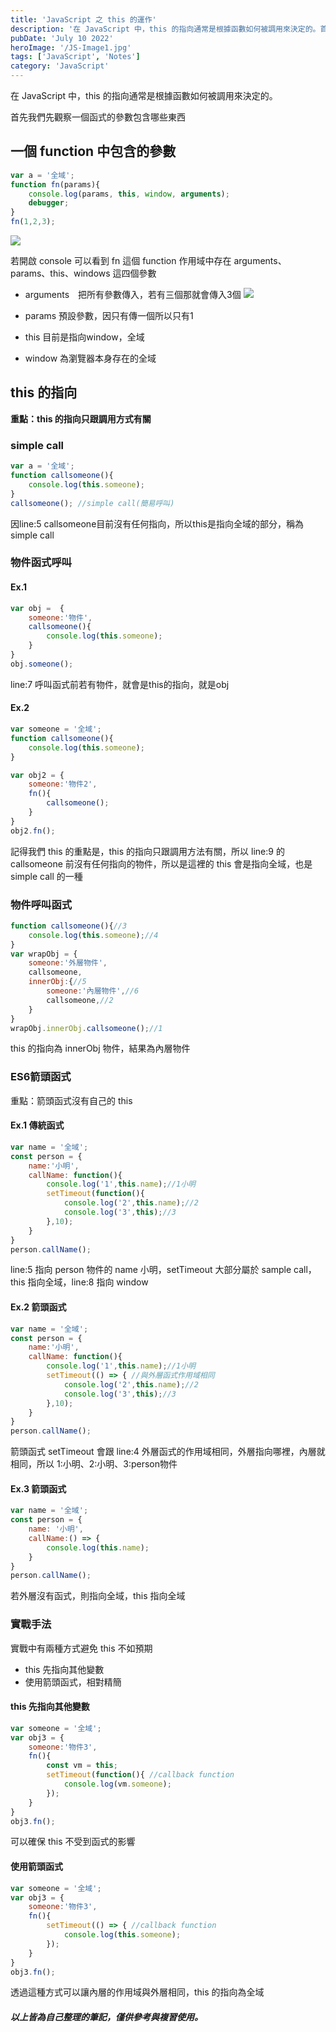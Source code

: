 ```yaml
---
title: 'JavaScript 之 this 的運作'
description: '在 JavaScript 中，this 的指向通常是根據函數如何被調用來決定的。首先我們先觀察一個函式的參數包含哪些東西'
pubDate: 'July 10 2022'
heroImage: '/JS-Image1.jpg'
tags: ['JavaScript', 'Notes']
category: 'JavaScript'
---
```


在 JavaScript 中，this 的指向通常是根據函數如何被調用來決定的。

首先我們先觀察一個函式的參數包含哪些東西

## 一個 function 中包含的參數

```javascript
var a = '全域';
function fn(params){
    console.log(params, this, window, arguments);
    debugger;
}
fn(1,2,3);
```

![](https://i.imgur.com/LNEnFHC.png)

若開啟 console 可以看到 fn 這個 function 作用域中存在 arguments、params、this、windows 這四個參數

* arguments　把所有參數傳入，若有三個那就會傳入3個
![](https://i.imgur.com/dePFeY1.png)

* params 預設參數，因只有傳一個所以只有1
* this 目前是指向window，全域
* window 為瀏覽器本身存在的全域

## this 的指向

**重點：this 的指向只跟調用方式有關**

### simple call

```javascript
var a = '全域';
function callsomeone(){
    console.log(this.someone);
}
callsomeone(); //simple call(簡易呼叫)
```

因line:5 callsomeone目前沒有任何指向，所以this是指向全域的部分，稱為simple call

### 物件函式呼叫

#### Ex.1

```javascript
var obj =  {
    someone:'物件',
    callsomeone(){
        console.log(this.someone);
    }
}
obj.someone();
```

line:7 呼叫函式前若有物件，就會是this的指向，就是obj

#### Ex.2

```javascript
var someone = '全域';
function callsomeone(){
    console.log(this.someone);
}

var obj2 = {
    someone:'物件2',
    fn(){
        callsomeone();
    }
}
obj2.fn();
```

記得我們 this 的重點是，this 的指向只跟調用方法有關，所以 line:9 的 callsomeone 前沒有任何指向的物件，所以是這裡的 this 會是指向全域，也是 simple call 的一種

### 物件呼叫函式

```javascript
function callsomeone(){//3
    console.log(this.someone);//4
}
var wrapObj = {
    someone:'外層物件',
    callsomeone,
    innerObj:{//5
        someone:'內層物件',//6
        callsomeone,//2
    }
}
wrapObj.innerObj.callsomeone();//1
```

this 的指向為 innerObj 物件，結果為內層物件

### ES6箭頭函式

重點：箭頭函式沒有自己的 this

#### Ex.1 傳統函式

```javascript
var name = '全域';
const person = {
    name:'小明',
    callName: function(){
        console.log('1',this.name);//1小明
        setTimeout(function(){
            console.log('2',this.name);//2
            console.log('3',this);//3
        },10);
    }
}
person.callName();
```

line:5 指向 person 物件的 name 小明，setTimeout 大部分屬於 sample call，this 指向全域，line:8 指向 window

#### Ex.2 箭頭函式

```javascript
var name = '全域';
const person = {
    name:'小明',
    callName: function(){
        console.log('1',this.name);//1小明
        setTimeout(() => { //與外層函式作用域相同
            console.log('2',this.name);//2
            console.log('3',this);//3
        },10);
    }
}
person.callName();
```

箭頭函式 setTimeout 會跟 line:4 外層函式的作用域相同，外層指向哪裡，內層就相同，所以 1:小明、2:小明、3:person物件

#### Ex.3 箭頭函式

```javascript
var name = '全域';
const person = {
    name: '小明',
    callName:() => {
        console.log(this.name);
    }
}
person.callName();
```

若外層沒有函式，則指向全域，this 指向全域

### 實戰手法

實戰中有兩種方式避免 this 不如預期

* this 先指向其他變數
* 使用箭頭函式，相對精簡

#### this 先指向其他變數

```javascript
var someone = '全域';
var obj3 = {
    someone:'物件3',
    fn(){
        const vm = this;
        setTimeout(function(){ //callback function
            console.log(vm.someone);
        });
    }
}
obj3.fn();
```

可以確保 this 不受到函式的影響

#### 使用箭頭函式

```javascript
var someone = '全域';
var obj3 = {
    someone:'物件3',
    fn(){
        setTimeout(() => { //callback function
            console.log(this.someone);
        });
    }
}
obj3.fn();
```

透過這種方式可以讓內層的作用域與外層相同，this 的指向為全域

##### 以上皆為自己整理的筆記，僅供參考與複習使用。